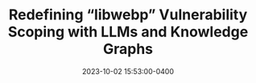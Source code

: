 ---
layout: post
title: Redefining “libwebp” Vulnerability Scoping with LLMs and Knowledge Graphs
date: 2023-10-02 15:53:00-0400
description: Redefining “libwebp” Vulnerability Scoping with LLMs and Knowledge Graphs
categories: DeepLearning, KG Representation Learning, CyberSecurity
giscus_comments: true
related_posts: true
---